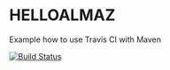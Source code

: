 # HELLOALMAZ
Example how to use Travis CI with Maven

[![Build Status](https://travis-ci.org/Vaysman/travis-ci-example.svg?branch=master)](https://travis-ci.org/Vaysman/travis-ci-example)
